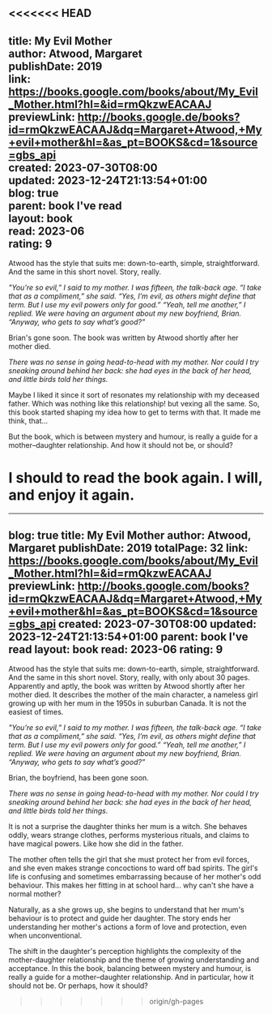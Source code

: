 <<<<<<< HEAD
---  
title: My Evil Mother  
author: Atwood, Margaret  
publishDate: 2019  
link: https://books.google.com/books/about/My_Evil_Mother.html?hl=&id=rmQkzwEACAAJ  
previewLink: http://books.google.de/books?id=rmQkzwEACAAJ&dq=Margaret+Atwood,+My+evil+mother&hl=&as_pt=BOOKS&cd=1&source=gbs_api  
created: 2023-07-30T08:00  
updated: 2023-12-24T21:13:54+01:00  
blog: true  
parent: book I've read  
layout: book  
read: 2023-06  
rating: 9  
---  
  
Atwood has the style that suits me: down-to-earth, simple, straightforward.  And the same in this short novel.  Story, really.    
  
_"You’re so evil,” I said to my mother. I was fifteen, the talk-back age. “I take that as a compliment,” she said. “Yes, I’m evil, as others might define that term. But I use my evil powers only for good.” “Yeah, tell me another,” I replied. We were having an argument about my new boyfriend, Brian. “Anyway, who gets to say what’s good?”_  
  
Brian's gone soon.  The book was written by Atwood shortly after her mother died.    
  
_There was no sense in going head-to-head with my mother. Nor could I try sneaking around behind her back: she had eyes in the back of her head, and little birds told her things._  
  
Maybe I liked it since it sort of resonates my relationship with my deceased father.  Which was nothing like this relationship! but vexing all the same.  So, this book started shaping my idea how to get to terms with that.  It made me think, that...  
  
But the book, which is between mystery and humour, is really a guide for a mother–daughter relationship.  And how it should not be, or should?  
  
I should to read the book again.  I will, and enjoy it again.
=======
---
blog: true
title: My Evil Mother
author: Atwood, Margaret
publishDate: 2019
totalPage: 32
link: https://books.google.com/books/about/My_Evil_Mother.html?hl=&id=rmQkzwEACAAJ
previewLink: http://books.google.com/books?id=rmQkzwEACAAJ&dq=Margaret+Atwood,+My+evil+mother&hl=&as_pt=BOOKS&cd=1&source=gbs_api
created: 2023-07-30T08:00
updated: 2023-12-24T21:13:54+01:00
parent: book I've read
layout: book
read: 2023-06
rating: 9
---
  
Atwood has the style that suits me: down-to-earth, simple, straightforward.  And the same in this short novel.  Story, really, with only about 30 pages.  Apparently and aptly, the book was written by Atwood shortly after her mother died.  It describes the mother of the main character, a nameless girl growing up with her mum in the 1950s in suburban Canada.  It is not the easiest of times.  
  
_"You’re so evil,” I said to my mother. I was fifteen, the talk-back age. “I take that as a compliment,” she said. “Yes, I’m evil, as others might define that term. But I use my evil powers only for good.” “Yeah, tell me another,” I replied. We were having an argument about my new boyfriend, Brian. “Anyway, who gets to say what’s good?”_  
  
Brian, the boyfriend, has been gone soon.    
  
_There was no sense in going head-to-head with my mother. Nor could I try sneaking around behind her back: she had eyes in the back of her head, and little birds told her things._  
  
It is not a surprise the daughter thinks her mum is a witch.  She behaves oddly, wears strange clothes, performs mysterious rituals, and claims to have magical powers.  Like how she did in the father.  
  
The mother often tells the girl that she must protect her from evil forces, and she even makes strange concoctions to ward off bad spirits. The girl's life is confusing and sometimes embarrassing because of her mother's odd behaviour.  This makes her fitting in at school hard... why can't she have a normal mother?  
  
Naturally, as a she grows up, she begins to understand that her mum's behaviour is to protect and guide her daughter.  The story ends her understanding her mother's actions a form of love and protection, even when unconventional.  
  
The shift in the daughter's perception highlights the complexity of the mother-daughter relationship and the theme of growing understanding and acceptance.  In this the book, balancing between mystery and humour, is really a guide for a mother–daughter relationship.  And in particular, how it should not be.  Or perhaps, how it should?
>>>>>>> origin/gh-pages
